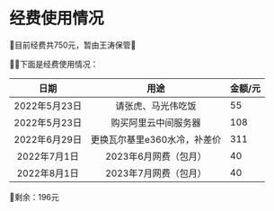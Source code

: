 # 经费使用情况

💎目前经费共750元，暂由王涛保管💎


👻👻下面是经费使用情况：

|   日期             | 用途                        |     金额/元    |
| :----------------: | :------------------------: |:---------------|
|   2022年5月23日    | 请张虎、马光伟吃饭            |     55         |
|   2022年5月23日    | 购买阿里云中间服务器          |     108        |
|   2022年6月29日    | 更换瓦尔基里e360水冷，补差价  |     311        |
|   2022年7月1日    | 2023年6月网费（包月）          |     40         |
|   2022年8月1日    | 2023年7月网费（包月）          |     40         |
 

🔑剩余：196元